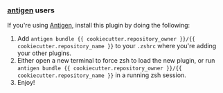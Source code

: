 ### [antigen](https://github.com/zsh-users/antigen) users

If you're using [Antigen](https://github.com/zsh-lovers/antigen), install this plugin by doing the following:

1.  Add `antigen bundle {{ cookiecutter.repository_owner }}/{{ cookiecutter.repository_name }}` to your `.zshrc` where you're adding your other plugins.
2.  Either open a new terminal to force zsh to load the new plugin, or run `antigen bundle {{ cookiecutter.repository_owner }}/{{ cookiecutter.repository_name }}` in a running zsh session.
3.  Enjoy!
